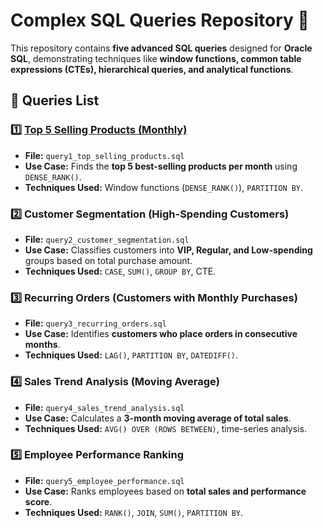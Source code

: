 # Complex SQL Queries Repository 🚀

This repository contains **five advanced SQL queries** designed for **Oracle SQL**, demonstrating techniques like **window functions, common table expressions (CTEs), hierarchical queries, and analytical functions**.

## 📌 Queries List

### 1️⃣ [Top 5 Selling Products (Monthly)](queries/top_selling_products.sql)
- **File:** `query1_top_selling_products.sql`
- **Use Case:** Finds the **top 5 best-selling products per month** using `DENSE_RANK()`.
- **Techniques Used:** Window functions (`DENSE_RANK()`), `PARTITION BY`.

### 2️⃣ Customer Segmentation (High-Spending Customers)
- **File:** `query2_customer_segmentation.sql`
- **Use Case:** Classifies customers into **VIP, Regular, and Low-spending** groups based on total purchase amount.
- **Techniques Used:** `CASE`, `SUM()`, `GROUP BY`, CTE.

### 3️⃣ Recurring Orders (Customers with Monthly Purchases)
- **File:** `query3_recurring_orders.sql`
- **Use Case:** Identifies **customers who place orders in consecutive months**.
- **Techniques Used:** `LAG()`, `PARTITION BY`, `DATEDIFF()`.

### 4️⃣ Sales Trend Analysis (Moving Average)
- **File:** `query4_sales_trend_analysis.sql`
- **Use Case:** Calculates a **3-month moving average of total sales**.
- **Techniques Used:** `AVG() OVER (ROWS BETWEEN)`, time-series analysis.

### 5️⃣ Employee Performance Ranking
- **File:** `query5_employee_performance.sql`
- **Use Case:** Ranks employees based on **total sales and performance score**.
- **Techniques Used:** `RANK()`, `JOIN`, `SUM()`, `PARTITION BY`.

